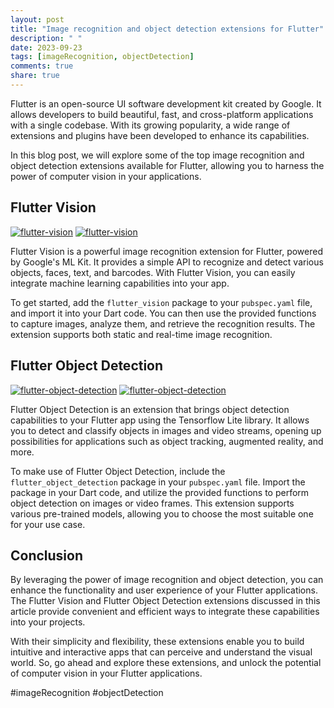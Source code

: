 ```yaml
---
layout: post
title: "Image recognition and object detection extensions for Flutter"
description: " "
date: 2023-09-23
tags: [imageRecognition, objectDetection]
comments: true
share: true
---
```


Flutter is an open-source UI software development kit created by Google. It allows developers to build beautiful, fast, and cross-platform applications with a single codebase. With its growing popularity, a wide range of extensions and plugins have been developed to enhance its capabilities.

In this blog post, we will explore some of the top image recognition and object detection extensions available for Flutter, allowing you to harness the power of computer vision in your applications.

## Flutter Vision
[![flutter-vision](https://img.shields.io/pub/v/flutter_vision.svg)](https://pub.dev/packages/flutter_vision)
[![flutter-vision](https://img.shields.io/github/stars/salkuadrat/flutter_vision)](https://github.com/salkuadrat/flutter_vision)

Flutter Vision is a powerful image recognition extension for Flutter, powered by Google's ML Kit. It provides a simple API to recognize and detect various objects, faces, text, and barcodes. With Flutter Vision, you can easily integrate machine learning capabilities into your app.

To get started, add the `flutter_vision` package to your `pubspec.yaml` file, and import it into your Dart code. You can then use the provided functions to capture images, analyze them, and retrieve the recognition results. The extension supports both static and real-time image recognition.

## Flutter Object Detection
[![flutter-object-detection](https://img.shields.io/pub/v/flutter_object_detection.svg)](https://pub.dev/packages/flutter_object_detection)
[![flutter-object-detection](https://img.shields.io/github/stars/pratikbaid3/flutter_object_detection)](https://github.com/pratikbaid3/flutter_object_detection)

Flutter Object Detection is an extension that brings object detection capabilities to your Flutter app using the Tensorflow Lite library. It allows you to detect and classify objects in images and video streams, opening up possibilities for applications such as object tracking, augmented reality, and more.

To make use of Flutter Object Detection, include the `flutter_object_detection` package in your `pubspec.yaml` file. Import the package in your Dart code, and utilize the provided functions to perform object detection on images or video frames. This extension supports various pre-trained models, allowing you to choose the most suitable one for your use case.

## Conclusion
By leveraging the power of image recognition and object detection, you can enhance the functionality and user experience of your Flutter applications. The Flutter Vision and Flutter Object Detection extensions discussed in this article provide convenient and efficient ways to integrate these capabilities into your projects.

With their simplicity and flexibility, these extensions enable you to build intuitive and interactive apps that can perceive and understand the visual world. So, go ahead and explore these extensions, and unlock the potential of computer vision in your Flutter applications.

#imageRecognition #objectDetection